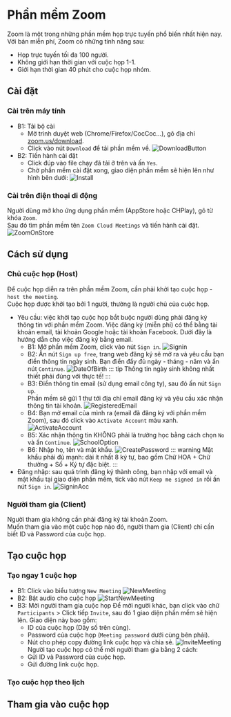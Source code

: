 # Phần mềm Zoom
Zoom là một trong những phần mềm họp trực tuyến phổ biến nhất hiện nay.
Với bản miễn phí, Zoom có những tính năng sau:
- Họp trực tuyến tối đa 100 người.
- Không giới hạn thời gian với cuộc họp 1-1.
- Giới hạn thời gian 40 phút cho cuộc họp nhóm.
## Cài đặt
### Cài trên máy tính
- B1: Tải bộ cài
  * Mở trình duyệt web (Chrome/Firefox/CocCoc...), gõ địa chỉ [zoom.us/download](https://zoom.us/download).
  * Click vào nút `Download` để tải phần mềm về.
  ![DownloadButton](./DownloadButton.jpg)
- B2: Tiến hành cài đặt
  * Click đúp vào file chạy đã tải ở trên và ấn `Yes`.
  * Chờ phần mềm cài đặt xong, giao diện phần mềm sẽ hiện lên như hình bên dưới:
  ![Install](./Install.jpg)

### Cài trên điện thoại di động
Người dùng mở kho ứng dụng phần mềm (AppStore hoặc CHPlay), gõ từ khóa `Zoom`.  
Sau đó tìm phần mềm tên `Zoom Cloud Meetings` và tiến hành cài đặt.
![ZoomOnStore](./ZoomOnStore.jpg)
## Cách sử dụng
### Chủ cuộc họp (Host)
Để cuộc họp diễn ra trên phần mềm Zoom, cần phải khởi tạo cuộc họp - `host the meeting`.  
Cuộc họp được khởi tạo bởi 1 người, thường là người chủ của cuộc họp.
- Yêu cầu: việc khởi tạo cuộc họp bắt buộc người dùng phải đăng ký thông tin với phần mềm Zoom.
Việc đăng ký (miễn phí) có thể bằng tài khoản email, tài khoản Google hoặc tài khoản Facebook.
Dưới đây là hướng dẫn cho việc đăng ký bằng email.
  * B1: Mở phần mềm Zoom, click vào nút `Sign in`.
  ![Signin](./Signin.jpg)
  * B2: Ấn nút `Sign up free`, trang web đăng ký sẽ mở ra và yêu cầu bạn điền thông tin ngày sinh.
  Bạn điền đầy đủ ngày - tháng - năm và ấn nút `Continue`.
  ![DateOfBirth](./DateOfBirth.jpg)
  ::: tip
  Thông tin ngày sinh không nhất thiết phải đúng với thực tế!
  :::
  * B3: Điền thông tin email (sử dụng email công ty), sau đó ấn nút `Sign up`.  
  Phần mềm sẽ gửi 1 thư tới địa chỉ email đăng ký và yêu cầu xác nhận thông tin tài khoản.
  ![RegisteredEmail](./RegisteredEmail.jpg)
  * B4: Bạn mở email của mình ra (email đã đăng ký với phần mềm Zoom), sau đó click vào `Activate Account` màu xanh.
  ![ActivateAccount](./ActivateAccount.jpg)
  * B5: Xác nhận thông tin KHÔNG phải là trường học bằng cách chọn `No` và ấn `Continue`.
  ![SchoolOption](./SchoolOption.jpg)
  * B6: Nhập họ, tên và mật khẩu.
  ![CreatePassword](./CreatePassword.jpg)
  ::: warning
  Mật khẩu phải đủ mạnh: dài ít nhất 8 ký tự, bao gồm Chữ HOA + Chữ thường + Số + Ký tự đặc biệt.
  :::
- Đăng nhập: sau quá trình đăng ký thành công, bạn nhập với email và mật khẩu tại giao diện phần mềm, tick vào nút `Keep me signed in` rồi ấn nút `Sign in`.
![SigninAcc](./SignInAcc.jpg)
### Người tham gia (Client)
Người tham gia không cần phải đăng ký tài khoản Zoom.  
Muốn tham gia vào một cuộc họp nào đó, người tham gia (Client) chỉ cần biết ID và Password của cuộc họp.

## Tạo cuộc họp
### Tạo ngay 1 cuộc họp
- B1: Click vào biểu tượng `New Meeting`
![NewMeeting](./NewMeeting.jpg)
- B2: Bật audio cho cuộc họp
![StartNewMeeting](./StartNewMeeting.jpg)
- B3: Mời người tham gia cuộc họp
Để mời người khác, bạn click vào chữ `Participants` > Click tiếp `Invite`, sau đó 1 giao diện phần mềm sẽ hiện lên.
Giao diện này bao gồm:
  * ID của cuộc họp (Dãy số trên cùng).
  * Password của cuộc họp (`Meeting password` dưới cùng bên phải).
  * Nút cho phép copy đường link cuộc họp và chia sẻ.
![InviteMeeting](./Invite.jpg)
Người tạo cuộc họp có thể mời người tham gia bằng 2 cách:
  * Gửi ID và Password của cuộc họp.
  * Gửi đường link cuộc họp.
### Tạo cuộc họp theo lịch

## Tham gia vào cuộc họp